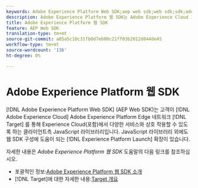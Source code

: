 ```yaml
---
keywords: Adobe Experience Platform Web SDK;aep web sdk;web sdk;sdk;adobe experience cloud;platform edge network;adobe experience platform edge network;edge network;aep edge network
description: Adobe Experience Platform 웹 SDK는 Adobe Experience Cloud 고객이 Adobe Experience Platform Edge 네트워크를 통해 Experience Cloud에서 다양한 서비스와 상호 작용할 수 있도록 하는 클라이언트측 JavaScript 라이브러리입니다.
title: Adobe Experience Platform 웹 SDK
feature: AEP Web SDK
translation-type: tm+mt
source-git-commit: a85a5c10c31fb0d7eb00c21ff03b2012d044de45
workflow-type: tm+mt
source-wordcount: '136'
ht-degree: 0%

---
```



# Adobe Experience Platform 웹 SDK

[!DNL Adobe Experience Platform Web SDK] (AEP Web SDK)는 고객이  [!DNL Adobe Experience Cloud] Adobe Experience Platform Edge 네트워크 [!DNL Target]  를 통해 Experience Cloud(포함)에서 다양한 서비스와 상호 작용할 수 있도록 하는 클라이언트측 JavaScript 라이브러리입니다. JavaScript 라이브러리 외에도 웹 SDK 구성에 도움이 되는 [!DNL Experience Platform Launch] 확장이 있습니다.

자세한 내용은 *Adobe Experience Platform 웹 SDK* 도움말의 다음 링크를 참조하십시오.

* 포괄적인 정보:[Adobe Experience Platform 웹 SDK 소개](https://experienceleague.adobe.com/docs/experience-platform/edge/home.html)
* [!DNL Target]에 대한 자세한 내용:[Target 개요](https://experienceleague.adobe.com/docs/experience-platform/edge/personalization/adobe-target/target-overview.html)
